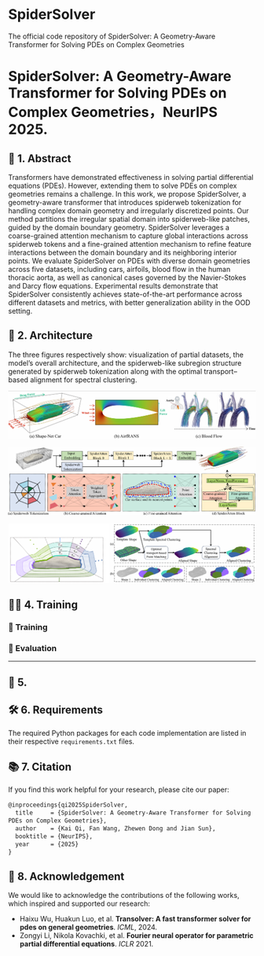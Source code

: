 # SpiderSolver
The official code repository of SpiderSolver: A Geometry-Aware Transformer for Solving PDEs on Complex Geometries

# SpiderSolver: A Geometry-Aware Transformer for Solving PDEs on Complex Geometries，NeurIPS 2025.

##  🧾 1.  Abstract
 Transformers have demonstrated effectiveness in solving partial differential equations (PDEs). However, extending them to solve PDEs on complex geometries
 remains a challenge. In this work, we propose SpiderSolver, a geometry-aware transformer that introduces spiderweb tokenization for handling complex domain
 geometry and irregularly discretized points. Our method partitions the irregular spatial domain into spiderweb-like patches, guided by the domain boundary geometry. SpiderSolver leverages a coarse-grained attention mechanism to capture global interactions across spiderweb tokens and a fine-grained attention mechanism
 to refine feature interactions between the domain boundary and its neighboring interior points. We evaluate SpiderSolver on PDEs with diverse domain geometries
 across five datasets, including cars, airfoils, blood flow in the human thoracic aorta, as well as canonical cases governed by the Navier-Stokes and Darcy flow equations.
 Experimental results demonstrate that SpiderSolver consistently achieves state-of-the-art performance across different datasets and metrics, with better generalization
 ability in the OOD setting.


## 🧠 2.  Architecture

The three figures respectively show: visualization of partial datasets, the model’s overall architecture, and the spiderweb-like subregion structure generated by spiderweb tokenization along with the optimal transport–based alignment for spectral clustering.

![Image text](data.png)

![Image text](architecture.png)

![Image text](spider_and_OT.png)


##  🏋️‍♂️ 4.  Training

### 🔧 Training




### 🧪 Evaluation



---


## 🚀 5.  



## 🛠️ 6. Requirements
The required Python packages for each code implementation are listed in their respective `requirements.txt` files.


## 📚 7. Citation
If you find this work helpful for your research, please cite our paper:
```
@inproceedings{qi2025SpiderSolver,
  title     = {SpiderSolver: A Geometry-Aware Transformer for Solving PDEs on Complex Geometries},
  author    = {Kai Qi, Fan Wang, Zhewen Dong and Jian Sun},
  booktitle = {NeurIPS},
  year      = {2025}
}
```




## 🙏 8. Acknowledgement

We would like to acknowledge the contributions of the following works, which inspired and supported our research:

- Haixu Wu, Huakun Luo, et al. **Transolver: A fast transformer solver for pdes on general geometries**. *ICML*, 2024.
- Zongyi Li, Nikola Kovachki, et al. **Fourier neural operator for parametric partial differential equations**. *ICLR* 2021.





